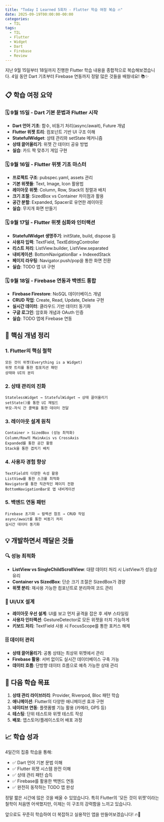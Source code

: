 ```yaml
---
title: "Today I Learned 5회차 - Flutter 학습 여정 복습 🔥"
date: 2025-09-19T00:00:00-00:00
categories:
  - TIL
tags:
  - TIL
  - Flutter
  - Widget
  - Dart
  - Firebase
  - Review
---
```


지난 9월 15일부터 18일까지 진행한 Flutter 학습 내용을 종합적으로 복습해보겠습니다. 4일 동안 Dart 기초부터 Firebase 연동까지 정말 많은 것들을 배웠네요! 📚✨

## 📋 학습 여정 요약

### 🗓️ 9월 15일 - Dart 기본 문법과 Flutter 시작
- **Dart 언어 기초**: 함수, 비동기 처리(async/await), Future 개념
- **Flutter 위젯 트리**: 컴포넌트 기반 UI 구조 이해
- **StatefulWidget**: 상태 관리와 setState 메커니즘
- **상태 끌어올리기**: 위젯 간 데이터 공유 방법
- **실습**: 카드 짝 맞추기 게임 구현

### 🗓️ 9월 16일 - Flutter 위젯 기초 마스터
- **프로젝트 구조**: pubspec.yaml, assets 관리
- **기본 위젯들**: Text, Image, Icon 활용법
- **레이아웃 위젯**: Column, Row, Stack의 정렬과 배치
- **크기 조절**: SizedBox vs Container 차이점과 활용
- **공간 분할**: Expanded, Spacer로 유연한 레이아웃
- **실습**: 무지개 화면 만들기

### 🗓️ 9월 17일 - Flutter 위젯 심화와 인터랙션
- **StatefulWidget 생명주기**: initState, build, dispose 등
- **사용자 입력**: TextField, TextEditingController
- **리스트 처리**: ListView.builder, ListView.separated
- **내비게이션**: BottomNavigationBar + IndexedStack
- **페이지 라우팅**: Navigator.push/pop을 통한 화면 전환
- **실습**: TODO 앱 UI 구현

### 🗓️ 9월 18일 - Firebase 연동과 백엔드 통합
- **Firebase Firestore**: NoSQL 데이터베이스 개념
- **CRUD 작업**: Create, Read, Update, Delete 구현
- **실시간 데이터**: 클라우드 기반 데이터 동기화
- **구글 로그인**: 암호화 개념과 OAuth 인증
- **실습**: TODO 앱에 Firebase 연동

## 🎯 핵심 개념 정리

### 1. Flutter의 핵심 철학
```
모든 것이 위젯(Everything is a Widget)
위젯 트리를 통한 컴포지션 패턴
상태와 UI의 분리
```

### 2. 상태 관리의 진화
```
StatelessWidget → StatefulWidget → 상태 끌어올리기
setState()를 통한 UI 재빌드
부모-자식 간 콜백을 통한 데이터 전달
```

### 3. 레이아웃 설계 원칙
```
Container > SizedBox (성능 최적화)
Column/Row의 MainAxis vs CrossAxis
Expanded를 통한 공간 활용
Stack을 통한 겹치기 배치
```

### 4. 사용자 경험 향상
```
TextField의 다양한 속성 활용
ListView를 통한 스크롤 최적화
Navigator를 통한 직관적인 페이지 전환
BottomNavigationBar로 앱 내비게이션
```

### 5. 백엔드 연동 패턴
```
Firebase 초기화 → 컬렉션 참조 → CRUD 작업
async/await를 통한 비동기 처리
실시간 데이터 동기화
```

## 💡 개발하면서 깨달은 것들

### 🔍 성능 최적화
- **ListView vs SingleChildScrollView**: 대량 데이터 처리 시 ListView가 성능상 유리
- **Container vs SizedBox**: 단순 크기 조절은 SizedBox가 경량
- **위젯 분리**: 재사용 가능한 컴포넌트로 분리하여 코드 관리

### 🎨 UI/UX 설계
- **레이아웃 우선 설계**: UI를 보고 먼저 골격을 잡은 후 세부 스타일링
- **사용자 인터랙션**: GestureDetector로 모든 위젯을 터치 가능하게
- **키보드 처리**: TextField 사용 시 FocusScope를 통한 포커스 해제

### 🗄️ 데이터 관리
- **상태 끌어올리기**: 공통 상태는 최상위 위젯에서 관리
- **Firebase 활용**: 서버 없이도 실시간 데이터베이스 구축 가능
- **데이터 흐름**: 단방향 데이터 흐름으로 예측 가능한 상태 관리

## 🚀 다음 학습 목표

1. **상태 관리 라이브러리**: Provider, Riverpod, Bloc 패턴 학습
2. **애니메이션**: Flutter의 다양한 애니메이션 효과 구현
3. **네이티브 연동**: 플랫폼별 기능 활용 (카메라, GPS 등)
4. **테스팅**: 단위 테스트와 위젯 테스트 작성
5. **배포**: 앱스토어/플레이스토어 배포 과정

## 📈 학습 성과

4일간의 집중 학습을 통해:
- ✅ Dart 언어 기본 문법 이해
- ✅ Flutter 위젯 시스템 완전 이해
- ✅ 상태 관리 패턴 습득
- ✅ Firebase를 활용한 백엔드 연동
- ✅ 완전히 동작하는 TODO 앱 완성

정말 짧은 시간에 많은 것을 배울 수 있었습니다. 특히 Flutter의 '모든 것이 위젯'이라는 철학이 처음엔 어색했지만, 이제는 이 구조의 강력함을 느끼고 있습니다.

앞으로도 꾸준히 학습하여 더 복잡하고 실용적인 앱을 만들어보겠습니다! 🔥💪
